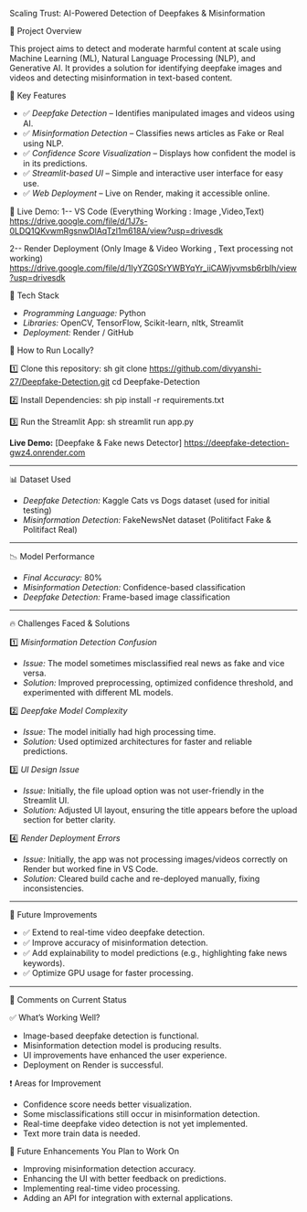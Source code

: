 Scaling Trust: AI-Powered Detection of Deepfakes & Misinformation

📌 Project Overview

This project aims to detect and moderate harmful content at scale using Machine Learning (ML), Natural Language Processing (NLP), and Generative AI. It provides a solution for identifying deepfake images and videos and detecting misinformation in text-based content.

🚀 Key Features

- ✅ *Deepfake Detection* – Identifies manipulated images and videos using AI.
- ✅ *Misinformation Detection* – Classifies news articles as Fake or Real using NLP.
- ✅ *Confidence Score Visualization* – Displays how confident the model is in its predictions.
- ✅ *Streamlit-based UI* – Simple and interactive user interface for easy use.
- ✅ *Web Deployment* – Live on Render, making it accessible online.


🔗 Live Demo:
1--  VS Code (Everything Working : Image ,Video,Text)
https://drive.google.com/file/d/1J7s-0LDQ1QKvwmRgsnwDlAqTzl1m618A/view?usp=drivesdk

2-- Render Deployment (Only Image & Video Working , Text processing not working)
https://drive.google.com/file/d/1IyYZG0SrYWBYqYr_iiCAWjvvmsb6rbIh/view?usp=drivesdk



🔬 Tech Stack

- *Programming Language:* Python
- *Libraries:* OpenCV, TensorFlow, Scikit-learn, nltk, Streamlit
- *Deployment:* Render / GitHub


🤟 How to Run Locally?

1️⃣ Clone this repository:
sh
git clone https://github.com/divyanshi-27/Deepfake-Detection.git
cd Deepfake-Detection


2️⃣ Install Dependencies:
sh
pip install -r requirements.txt


3️⃣ Run the Streamlit App:
sh
streamlit run app.py

**Live Demo:**
 [Deepfake & Fake news Detector]
https://deepfake-detection-gwz4.onrender.com

---

📊 Dataset Used

- *Deepfake Detection:* Kaggle Cats vs Dogs dataset (used for initial testing)
- *Misinformation Detection:* FakeNewsNet dataset (Politifact Fake & Politifact Real)

---

 📉 Model Performance

- *Final Accuracy:* 80%
- *Misinformation Detection:* Confidence-based classification
- *Deepfake Detection:* Frame-based image classification

---

 🔥 Challenges Faced & Solutions

1️⃣ *Misinformation Detection Confusion*
   - *Issue:* The model sometimes misclassified real news as fake and vice versa.
   - *Solution:* Improved preprocessing, optimized confidence threshold, and experimented with different ML models.

2️⃣ *Deepfake Model Complexity*
   - *Issue:* The model initially had high processing time.
   - *Solution:* Used optimized architectures for faster and reliable predictions.

3️⃣ *UI Design Issue*
   - *Issue:* Initially, the file upload option was not user-friendly in the Streamlit UI.
   - *Solution:* Adjusted UI layout, ensuring the title appears before the upload section for better clarity.

4️⃣ *Render Deployment Errors*
   - *Issue:* Initially, the app was not processing images/videos correctly on Render but worked fine in VS Code.
   - *Solution:* Cleared build cache and re-deployed manually, fixing inconsistencies.

---

🎯 Future Improvements

- ✅ Extend to real-time video deepfake detection.
- ✅ Improve accuracy of misinformation detection.
- ✅ Add explainability to model predictions (e.g., highlighting fake news keywords).
- ✅ Optimize GPU usage for faster processing.

---

📌 Comments on Current Status

 ✅ What’s Working Well?
- Image-based deepfake detection is functional.
- Misinformation detection model is producing results.
- UI improvements have enhanced the user experience.
- Deployment on Render is successful.

❗ Areas for Improvement
- Confidence score needs better visualization.
- Some misclassifications still occur in misinformation detection.
- Real-time deepfake video detection is not yet implemented.
- Text more train data is needed.

 💪 Future Enhancements You Plan to Work On
- Improving misinformation detection accuracy.
- Enhancing the UI with better feedback on predictions.
- Implementing real-time video processing.
- Adding an API for integration with external applications.
